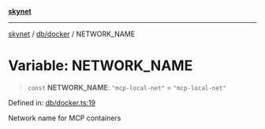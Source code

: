 [**skynet**](../../../README.md)

***

[skynet](../../../README.md) / [db/docker](../README.md) / NETWORK\_NAME

# Variable: NETWORK\_NAME

> `const` **NETWORK\_NAME**: `"mcp-local-net"` = `"mcp-local-net"`

Defined in: [db/docker.ts:19](https://github.com/patgpt/patgpt-mcp/blob/24221bd2d5cfea455baecbf5a23ebf603f90c59d/src/db/docker.ts#L19)

Network name for MCP containers
